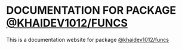 # DOCUMENTATION FOR PACKAGE [@KHAIDEV1012/FUNCS](https://package/@khaidev1012/funcs)

This is a documentation website for package [@khaidev1012/funcs](https://package/@khaidev1012/funcs)
